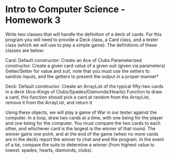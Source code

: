 # Intro to Computer Science - Homework 3
Write two classes that will handle the definition of a deck of cards. For this program you will need to
provide a Deck class, a Card class, and a tester class (which we will use to play a simple game). The
definitions of these classes are below:


Card:
Default constructor: Create an Ace of Clubs
Parameterized constructor: Create a given card value of a given suit (given via parameters)
Getter/Setter for value and suit, note that you must use the setters to sanitize inputs, and the getters
to present the output in a proper manner*

Deck:
Default constructor: Create an ArrayList of the typical fifty-two cards in a deck (Ace-Kings of
Clubs/Spades/Diamonds/Hearts)
Function to draw a card, this function should pick a card at random from the ArrayList, remove it from
the ArrayList, and return it

Using these objects, we will play a game of War in our tester against the computer. In a loop, draw two
cards at a time, with one being for the player and one being for the computer. You must compare the
two cards to each other, and whichever card is the largest is the winner of that round. The winner
gains one point, and at the end of the game (when no more cards are in the deck) report the winner
to chat and end the program. In the event of a tie, compare the suits to determine a winner (from
highest value to lowest: spades, hearts, diamonds, clubs).
